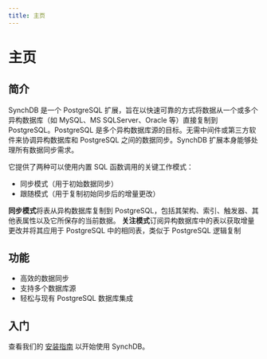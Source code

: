 ```yaml
---
title: 主页
---
```

# 主页

## 简介

SynchDB 是一个 PostgreSQL 扩展，旨在以快速可靠的方式将数据从一个或多个异构数据库（如 MySQL、MS SQLServer、Oracle 等）直接复制到 PostgreSQL。PostgreSQL 是多个异构数据库源的目标。无需中间件或第三方软件来协调异构数据库和 PostgreSQL 之间的数据同步。SynchDB 扩展本身能够处理所有数据同步需求。

它提供了两种可以使用内置 SQL 函数调用的关键工作模式：
* 同步模式（用于初始数据同步）
* 跟随模式（用于复制初始同步后的增量更改）

**同步模式**将表从异构数据库复制到 PostgreSQL，包括其架构、索引、触发器、其他表属性以及它所保存的当前数据。
**关注模式**订阅异构数据库中的表以获取增量更改并将其应用于 PostgreSQL 中的相同表，类似于 PostgreSQL 逻辑复制

## 功能

- 高效的数据同步
- 支持多个数据库源
- 轻松与现有 PostgreSQL 数据库集成

## 入门

查看我们的 [安装指南](user-guide/installation) 以开始使用 SynchDB。

